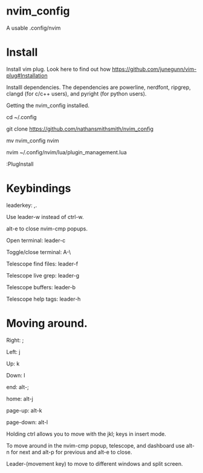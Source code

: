 # nvim_config
A usable .config/nvim
# Install
Install vim plug. Look here to find out how https://github.com/junegunn/vim-plug#Installation

Installl dependencies. The dependencies are powerline, nerdfont, ripgrep, clangd (for c/c++ users), and pyright (for python users).

Getting the nvim_config installed.

cd ~/.config

git clone https://github.com/nathansmithsmith/nvim_config

mv nvim_config nvim

nvim ~/.config/nvim/lua/plugin_management.lua

:PlugInstall

# Keybindings
leaderkey: ,.

Use leader-w instead of ctrl-w.

alt-e to close nvim-cmp popups.

Open terminal: leader-c

Toggle/close terminal: A-\

Telescope find files: leader-f

Telescope live grep: leader-g

Telescope buffers: leader-b

Telescope help tags: leader-h


# Moving around.
Right: ;

Left: j

Up: k

Down: l

end: alt-;

home: alt-j

page-up: alt-k

page-down: alt-l

Holding ctrl allows you to move with the jkl; keys in insert mode.

To move around in the nvim-cmp popup, telescope, and dashboard use alt-n for next and alt-p for previous and alt-e to close.

Leader-(movement key) to move to different windows and split screen.

